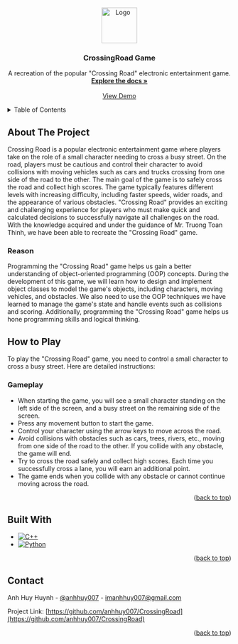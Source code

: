 <!-- Improved compatibility of back to top link: See: https://github.com/othneildrew/Best-README-Template/pull/73 -->
<a name="readme-top"></a>
<!--
*** Thanks for checking out the CrossingRoad-Game-Readme. If you have a suggestion
*** that would make this better, please fork the repo and create a pull request
*** or simply open an issue with the tag "enhancement".
*** Don't forget to give the project a star!
*** Thanks again! Now go create something AMAZING! :D
-->

<!-- PROJECT SHIELDS -->
<!--
*** I'm using markdown "reference style" links for readability.
*** Reference links are enclosed in brackets [ ] instead of parentheses ( ).
*** See the bottom of this document for the declaration of the reference variables
*** for contributors-url, forks-url, etc. This is an optional, concise syntax you may use.
*** https://www.markdownguide.org/basic-syntax/#reference-style-links
-->

<!-- PROJECT LOGO -->
<br />
<div align="center">
  <img src="https://drive.google.com/file/d/1vg346JUyEV0O9qHCV-IrGLm57SqXsCb-/view?usp=sharing" alt="Logo" width="80" height="80">
  <h3 align="center">CrossingRoad Game</h3>

  <p align="center">
    A recreation of the popular "Crossing Road" electronic entertainment game.
    <br />
    <a href="https://drive.google.com/file/d/1hsECy-NDXAzutL2QaTmrHiq6Y3OZxNEW/view?usp=sharing"><strong>Explore the docs »</strong></a>
    <br />
    <br />
    <a href="https://www.youtube.com/watch?v=V-HWCQwGsQs&t=4s">View Demo</a>
  </p>
</div>

<!-- TABLE OF CONTENTS -->
<details>
  <summary>Table of Contents</summary>
  <ol>
    <li>
      <a href="#about-the-project">About The Project</a>
      <ul>
        <li><a href="#reason">Reason</a></li>
      </ul>
    </li>
    <li>
      <a href="#how-to-play">How to Play</a>
      <ul>
        <li><a href="#gameplay">Gameplay</a></li>
      </ul>
    </li>
    <li><a href="#built-with">Built With</a></li>
    <li><a href="#contact">Contact</a></li>
  </ol>
</details>

<!-- ABOUT THE PROJECT -->
## About The Project

  Crossing Road is a popular electronic entertainment game where players take on the role of a small character needing to cross a busy street. On the road, players must be cautious and control their character to avoid collisions with moving vehicles such as cars and trucks crossing from one side of the road to the other. The main goal of the game is to safely cross the road and collect high scores. The game typically features different levels with increasing difficulty, including faster speeds, wider roads, and the appearance of various obstacles. "Crossing Road" provides an exciting and challenging experience for players who must make quick and calculated decisions to successfully navigate all challenges on the road. With the knowledge acquired and under the guidance of Mr. Truong Toan Thinh, we have been able to recreate the "Crossing Road" game.

### Reason

  Programming the "Crossing Road" game helps us gain a better understanding of object-oriented programming (OOP) concepts. During the development of this game, we will learn how to design and implement object classes to model the game's objects, including characters, moving vehicles, and obstacles. We also need to use the OOP techniques we have learned to manage the game's state and handle events such as collisions and scoring. Additionally, programming the "Crossing Road" game helps us hone programming skills and logical thinking.

<!-- HOW TO PLAY -->
## How to Play

  To play the "Crossing Road" game, you need to control a small character to cross a busy street. Here are detailed instructions:

### Gameplay

- When starting the game, you will see a small character standing on the left side of the screen, and a busy street on the remaining side of the screen.
- Press any movement button to start the game.
- Control your character using the arrow keys to move across the road.
- Avoid collisions with obstacles such as cars, trees, rivers, etc., moving from one side of the road to the other. If you collide with any obstacle, the game will end.
- Try to cross the road safely and collect high scores. Each time you successfully cross a lane, you will earn an additional point.
- The game ends when you collide with any obstacle or cannot continue moving across the road.

<p align="right">(<a href="#readme-top">back to top</a>)</p>

<!-- BUILT WITH -->
## Built With

* [![C++][C++.js]][C++-url]
* [![Python][Python.js]][Python-url]

<p align="right">(<a href="#readme-top">back to top</a>)</p>

<!-- CONTRIBUTORS -->

## Contact

Anh Huy Huynh - [@anhhuy007](https://twitter.com/anhhuy007) - imanhhuy007@gmail.com

Project Link: [https://github.com/anhhuy007/CrossingRoad](https://github.com/anhhuy007/CrossingRoad)

<p align="right">(<a href="#readme-top">back to top</a>)</p>

<!-- MARKDOWN LINKS & IMAGES -->
<!-- https://www.markdownguide.org/basic-syntax/#reference-style-links -->
[contributors-shield]: https://img.shields.io/github/contributors/your_username/CrossingRoad-Game.svg?style=for-the-badge
[contributors-url]: https://github.com/your_username/CrossingRoad-Game/graphs/contributors
[forks-shield]: https://img.shields.io/github/forks/your_username/CrossingRoad-Game.svg?style=for-the-badge
[forks-url]: https://github.com/your_username/CrossingRoad-Game/network/members
[stars-shield]: https://img.shields.io/github/stars/your_username/CrossingRoad-Game.svg?style=for-the-badge
[stars-url]: https://github.com/your_username/CrossingRoad-Game/stargazers
[issues-shield]: https://img.shields.io/github/issues/your_username/CrossingRoad-Game.svg?style=for-the
[C++.js]: https://img.shields.io/badge/C++-0769AD?style=for-the-badge&logo=cplusplus&logoColor=white
[C++-url]: https://cplusplus.com/
[Python.js]: https://img.shields.io/badge/python-ffff00?style=for-the-badge&logo=python&logoColor=white
[Python-url]: https://www.python.org/
